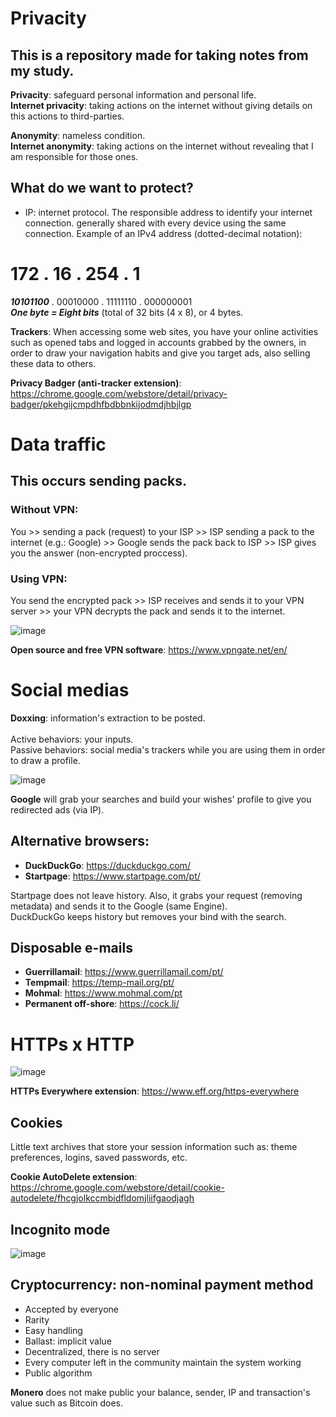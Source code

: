 # Privacity
## This is a repository made for taking notes from my study.

**Privacity**: safeguard personal information and personal life.<br>
**Internet privacity**: taking actions on the internet without giving details on this actions to third-parties.

**Anonymity**: nameless condition.<br>
**Internet anonymity**: taking actions on the internet without revealing that I am responsible for those ones.

## What do we want to protect?

- IP: internet protocol. The responsible address to identify your internet connection. generally shared with every device using the same connection. Example of an IPv4 address (dotted-decimal notation):<br>
# 172   .   16   .   254   .   1
***10101100*** . 00010000 . 11111110 . 000000001 <br>
***One byte = Eight bits*** (total of 32 bits (4 x 8), or 4 bytes.

**Trackers**: When accessing some web sites, you have your online activities such as opened tabs and logged in accounts grabbed by the owners, in order to draw your navigation habits and give you target ads, also selling these data to others.

**Privacy Badger (anti-tracker extension)**: https://chrome.google.com/webstore/detail/privacy-badger/pkehgijcmpdhfbdbbnkijodmdjhbjlgp

# Data traffic
## This occurs sending packs.

### Without VPN: <br>
You >> sending a pack (request) to your ISP >> ISP sending a pack to the internet (e.g.: Google) >> Google sends the pack back to ISP >> ISP gives you the answer (non-encrypted proccess).

### Using VPN: <br>
You send the encrypted pack >> ISP receives and sends it to your VPN server >> your VPN decrypts the pack and sends it to the internet.

![image](https://user-images.githubusercontent.com/122245816/211238980-fa2fe9c6-6e2d-4a86-ab57-dbdbf6a21dce.png)

**Open source and free VPN software**: https://www.vpngate.net/en/

# Social medias
**Doxxing**: information's extraction to be posted. <br><br>
Active behaviors: your inputs.
<br> Passive behaviors: social media's trackers while you are using them in order to draw a profile.


![image](https://user-images.githubusercontent.com/122245816/211650783-801c4beb-f37f-4783-9923-0d045578a035.png)

**Google** will grab your searches and build your wishes' profile to give you redirected ads (via IP).

## Alternative browsers:<br>
- **DuckDuckGo**: https://duckduckgo.com/
- **Startpage**: https://www.startpage.com/pt/

Startpage does not leave history. Also, it grabs your request (removing metadata) and sends it to the Google (same Engine).<br>
DuckDuckGo keeps history but removes your bind with the search.

## Disposable e-mails
- **Guerrillamail**: https://www.guerrillamail.com/pt/
- **Tempmail**: https://temp-mail.org/pt/
- **Mohmal**: https://www.mohmal.com/pt
- **Permanent off-shore**: https://cock.li/

# HTTPs x HTTP

![image](https://user-images.githubusercontent.com/122245816/211656756-0edd3fab-e8cf-4b2e-9a38-d09bded4cc22.png)

**HTTPs Everywhere extension**: https://www.eff.org/https-everywhere

## Cookies
Little text archives that store your session information such as: theme preferences, logins, saved passwords, etc.

**Cookie AutoDelete extension**: https://chrome.google.com/webstore/detail/cookie-autodelete/fhcgjolkccmbidfldomjliifgaodjagh

## Incognito mode

![image](https://user-images.githubusercontent.com/122245816/211664982-243a2822-bcdb-4b72-9dc6-c73560451f1f.png)

## Cryptocurrency: non-nominal payment method

- Accepted by everyone
- Rarity
- Easy handling
- Ballast: implicit value
- Decentralized, there is no server
- Every computer left in the community maintain the system working
- Public algorithm

**Monero** does not make public your balance, sender, IP and transaction's value such as Bitcoin does.
